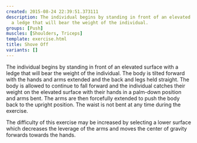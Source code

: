 ```yaml
---
created: 2015-08-24 22:39:51.373111
description: The individual begins by standing in front of an elevated surface with
  a ledge that will bear the weight of the individual.
groups: [Push]
muscles: [Shoulders, Triceps]
template: exercise.html
title: Shove Off
variants: []
---
```

The individual begins by standing in front of an elevated surface with a ledge that will bear the weight of the individual. The body is tilted forward with the hands and arms extended and the back and legs held straight. The body is allowed to continue to fall forward and the individual catches their weight on the elevated surface with their hands in a palm-down position and arms bent. The arms are then forcefully extended to push the body back to the upright position. The waist is not bent at any time during the exercise.

The difficulty of this exercise may be increased by selecting a lower surface which decreases the leverage of the arms and moves the center of gravity forwards towards the hands.